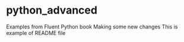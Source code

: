 # python_advanced

Examples from Fluent Python book
Making some new changes
This is example of README file
